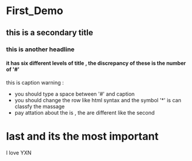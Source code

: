 # First_Demo
## this is a secondary title 
### this is another headline 
#### it has six different levels of title , the discrepancy of these is the number of '#'
this is caption 
warning : 
* you should type a space between '#' and caption <br>
* you should change the row like html syntax and the symbol '*'  is can classfy the massage 
* pay attation about the is , the are different like the second



# last and its the most important  
I love YXN
